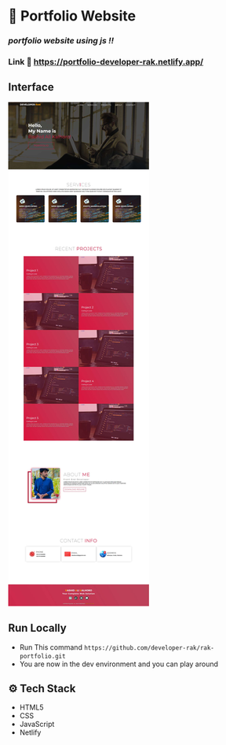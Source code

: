# :closed_book: Portfolio Website

### _portfolio website using js !!_

### Link :link: https://portfolio-developer-rak.netlify.app/

## Interface
<img src="img.jpg" />

## Run Locally

  - Run This command `https://github.com/developer-rak/rak-portfolio.git`
  - You are now in the dev environment and you can play around

## ⚙️ Tech Stack
  - HTML5
  - CSS
  - JavaScript
  - Netlify
